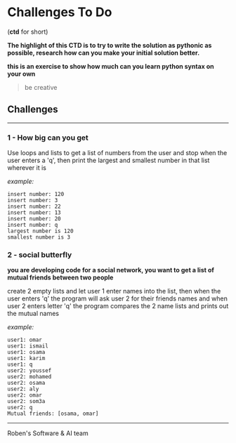 # Challenges To Do
(**ctd** for short)


**The highlight of this CTD is to try to write the solution as pythonic as possible, research how can you make your initial solution better.**

__this is an exercise to show how much can you learn python syntax on your own__ 

> be creative

## Challenges
---

### 1 - How big can you get 
Use loops and lists to get a list of numbers from the user and stop when the user enters a 'q',
then print the largest and smallest number in that list wherever it is

_example:_
```
insert number: 120
insert number: 3
insert number: 22
insert number: 13
insert number: 20
insert number: q
largest number is 120
smallest number is 3
```

### 2 - social butterfly
__you are developing code for a social network, you want to get a list of mutual friends between two people__

create 2 empty lists and let  user 1 enter names into the list, then when the user enters 'q' the program will ask user 2 for their friends names and when user 2 enters letter 'q' the program compares the 2 name lists and prints out the mutual names 

_example:_
```
user1: omar
user1: ismail
user1: osama
user1: karim
user1: q
user2: youssef
user2: mohamed
user2: osama
user2: aly
user2: omar
user2: som3a
user2: q
Mutual friends: [osama, omar]
```

---
Roben's Software & AI team 